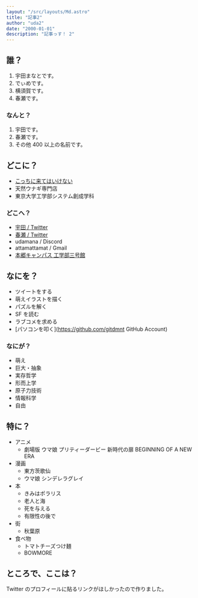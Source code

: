 ```yaml
---
layout: "/src/layouts/Md.astro"
title: "記事2"
author: "uda2"
date: "2000-01-01"
description: "記事っす！ 2"
---
```


## 誰？

1. 宇田まなとです。
2. でぃめです。
3. 横須賀です。
4. 春瀬です。

### なんと？

1. 宇田です。
2. 春瀬です。
3. その他 400 以上の名前です。

## どこに？

- [こっちに来てはいけない](https://discord.gg/2UAAFXxa3u "My Discord Server")
- 天然ウナギ専門店
- 東京大学工学部システム創成学科

### どこへ？

- [宇田 / Twitter](https://twitter.com/41_36_22 "Twitter Account (Uda)")
- [春瀬 / Twitter](https://twitter.com/tosdmnt "Twitter Account (Haruse)")
- udamana / Discord
- attamattamat / Gmail
- [本郷キャンパス 工学部三号館](https://maps.app.goo.gl/wemSB69zpXkrZsvw9 "Google Map (Faculty of Engineering Bldg.3)")

## なにを？

- ツイートをする
- 萌えイラストを描く
- パズルを解く
- SF を読む
- ラブコメを求める
- [パソコンを叩く](https://github.com/gitdmnt GitHub Account)

### なにが？

- 萌え
- 巨大・抽象
- 実存哲学
- 形而上学
- 原子力技術
- 情報科学
- 自由

## 特に？

- アニメ
  - 劇場版 ウマ娘 プリティーダービー 新時代の扉 BEGINNING OF A NEW ERA
- 漫画
  - 東方茨歌仙
  - ウマ娘 シンデレラグレイ
- 本
  - きみはポラリス
  - 老人と海
  - 死を与える
  - 有限性の後で
- 街
  - 秋葉原
- 食べ物
  - トマトチーズつけ麺
  - BOWMORE

## ところで、ここは？

Twitter のプロフィールに貼るリンクがほしかったので作りました。


